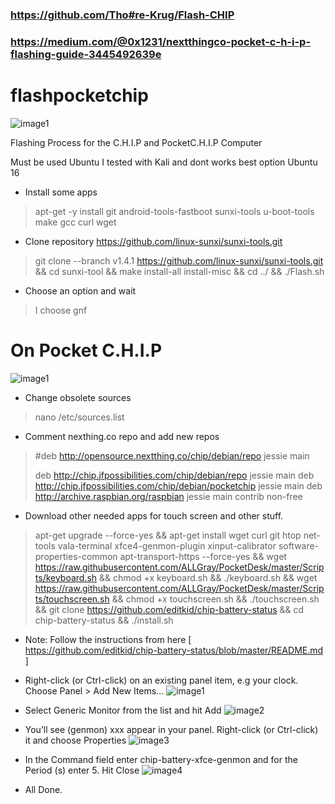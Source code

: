 ### https://github.com/Tho#re-Krug/Flash-CHIP
### https://medium.com/@0x1231/nextthingco-pocket-c-h-i-p-flashing-guide-3445492639e
# flashpocketchip

![image1](https://d500.epimg.net/cincodias/imagenes/2015/05/08/gadgets/1431080878_711283_1431081013_noticia_normal.jpg)

Flashing Process for the C.H.I.P and PocketC.H.I.P Computer

Must be used Ubuntu I tested with Kali and dont works best option Ubuntu 16

- Install some apps
> apt-get -y install git android-tools-fastboot sunxi-tools u-boot-tools make gcc curl wget
- Clone repository https://github.com/linux-sunxi/sunxi-tools.git
> git clone --branch v1.4.1  https://github.com/linux-sunxi/sunxi-tools.git && cd sunxi-tool && make install-all install-misc && cd ../ && ./Flash.sh
- Choose an option and wait
> I choose gnf

# On Pocket C.H.I.P
![image1](https://www.home-assistant.io/images/blog/2016-07-pocketchip/pocketchip-logo.png)
- Change obsolete sources
> nano /etc/sources.list
- Comment nexthing.co repo and add new repos
> #deb http://opensource.nextthing.co/chip/debian/repo jessie main
>
> deb http://chip.jfpossibilities.com/chip/debian/repo jessie main
> deb http://chip.jfpossibilities.com/chip/debian/pocketchip jessie main
> deb http://archive.raspbian.org/raspbian jessie main contrib non-free
- Download other needed apps for touch screen and other stuff.
> apt-get upgrade --force-yes && apt-get install wget curl git htop net-tools vala-terminal xfce4-genmon-plugin xinput-calibrator software-properties-common apt-transport-https --force-yes && wget https://raw.githubusercontent.com/ALLGray/PocketDesk/master/Scripts/keyboard.sh && chmod +x keyboard.sh && ./keyboard.sh && wget https://raw.githubusercontent.com/ALLGray/PocketDesk/master/Scripts/touchscreen.sh && chmod +x touchscreen.sh && ./touchscreen.sh && git clone https://github.com/editkid/chip-battery-status && cd chip-battery-status && ./install.sh

- Note: Follow the instructions from here [ https://github.com/editkid/chip-battery-status/blob/master/README.md ]

- Right-click (or Ctrl-click) on an existing panel item, e.g your clock. Choose Panel > Add New Items...
![image1](https://miro.medium.com/max/353/1*MNH44UcNhoHMk-DbKLT6QA.png)
- Select Generic Monitor from the list and hit Add
![image2](https://miro.medium.com/max/356/0*nJ0VnvGAe3xQsFt8.png)
- You’ll see (genmon) xxx appear in your panel. Right-click (or Ctrl-click) it and choose Properties
![image3](https://miro.medium.com/max/205/0*8vuHNnsiv1rB9Yws.png)
- In the Command field enter chip-battery-xfce-genmon and for the Period (s) enter 5. Hit Close
![image4](https://miro.medium.com/max/348/0*F_J3FMwO1lue58IY.png)
- All Done.



